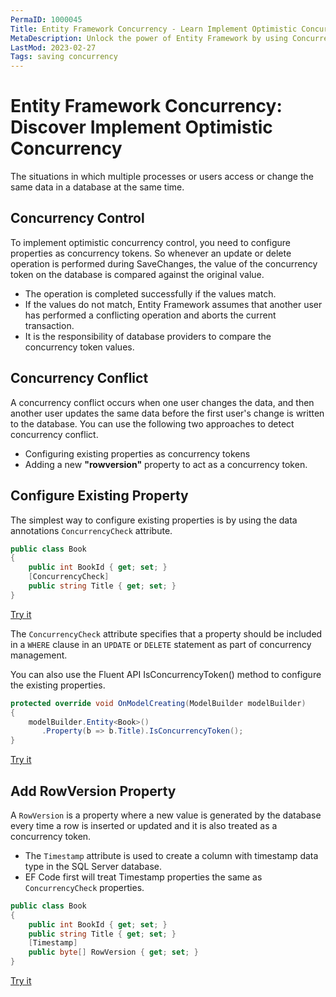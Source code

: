 ```yaml
---
PermaID: 1000045
Title: Entity Framework Concurrency - Learn Implement Optimistic Concurrency 
MetaDescription: Unlock the power of Entity Framework by using Concurrency and what to do when a concurrency error happens. Learn how to use a concurrency column and how to handle concurrency conflict.
LastMod: 2023-02-27
Tags: saving concurrency
---
```


# Entity Framework Concurrency: Discover Implement Optimistic Concurrency

The situations in which multiple processes or users access or change the same data in a database at the same time.

## Concurrency Control

To implement optimistic concurrency control, you need to configure properties as concurrency tokens. So whenever an update or delete operation is performed during SaveChanges, the value of the concurrency token on the database is compared against the original value.

 - The operation is completed successfully if the values match.
 - If the values do not match, Entity Framework assumes that another user has performed a conflicting operation and aborts the current transaction.
 - It is the responsibility of database providers to compare the concurrency token values.

## Concurrency Conflict

A concurrency conflict occurs when one user changes the data, and then another user updates the same data before the first user's change is written to the database. You can use the following two approaches to detect concurrency conflict.

 - Configuring existing properties as concurrency tokens
 - Adding a new **"rowversion"** property to act as a concurrency token.

## Configure Existing Property

The simplest way to configure existing properties is by using the data annotations `ConcurrencyCheck` attribute.

```csharp
public class Book
{
    public int BookId { get; set; }
    [ConcurrencyCheck]
    public string Title { get; set; }
}
```

[Try it](https://dotnetfiddle.net/v1mHtl)

The `ConcurrencyCheck` attribute specifies that a property should be included in a `WHERE` clause in an `UPDATE` or `DELETE` statement as part of concurrency management.

You can also use the Fluent API IsConcurrencyToken() method to configure the existing properties.

```csharp
protected override void OnModelCreating(ModelBuilder modelBuilder)
{
    modelBuilder.Entity<Book>()
       .Property(b => b.Title).IsConcurrencyToken();
}
```

[Try it](https://dotnetfiddle.net/UJSybY)

## Add RowVersion Property

A `RowVersion` is a property where a new value is generated by the database every time a row is inserted or updated and it is also treated as a concurrency token.

 - The `Timestamp` attribute is used to create a column with timestamp data type in the SQL Server database.
 - EF Code first will treat Timestamp properties the same as `ConcurrencyCheck` properties.
 
```csharp
public class Book
{
    public int BookId { get; set; }
    public string Title { get; set; }
    [Timestamp]
    public byte[] RowVersion { get; set; }
}
```

[Try it](https://dotnetfiddle.net/HedUXa)